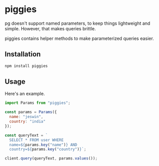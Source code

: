 # piggies

pg doesn't support named parameters, to keep things lightweight and simple.
However, that makes queries brittle.

piggies contains helper methods to make parameterized queries easier.

## Installation

```bash
npm install piggies
```

## Usage

Here's an example.

```js
import Params from "piggies";

const params = Params({
  name: "jeswin",
  country: "india"
});

const queryText = `
  SELECT * FROM user WHERE 
  name=${params.key("name")} AND 
  country=${params.key("country")}`;

client.query(queryText, params.values());
```

